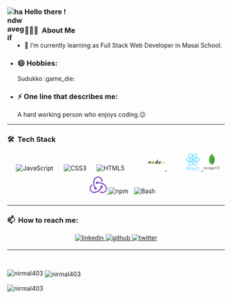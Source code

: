 


### <img alt="handwavegif" src="https://user-images.githubusercontent.com/39513876/112366216-8cfe7400-8cfe-11eb-8116-7d3dbae20e97.gif" width='40' align="left"/> Hello there !

### 👨🏻‍💻 &nbsp;About Me

- 🌱 I’m currently learning as Full Stack Web Developer in Masai School.
        
- <h3> 😄 Hobbies:</h3>
      Sudukko :game_die:
        
-  <h3>⚡️ One line that describes me: </h3>
    A hard working person who enjoys coding.😉
<hr>

### 🛠 &nbsp;Tech Stack

<div align="center">  

<img style="margin: 10px" src="https://profilinator.rishav.dev/skills-assets/javascript-original.svg" alt="JavaScript" height="50" />  
<!--    -->
<img style="margin: 10px" src="https://profilinator.rishav.dev/skills-assets/css3-original-wordmark.svg" alt="CSS3" height="50" />  
<img style="margin: 10px" src="https://profilinator.rishav.dev/skills-assets/html5-original-wordmark.svg" alt="HTML5" height="50" />  
<!--    --> 
  <a href="https://nodejs.org" target="_blank" rel="noreferrer"> <img style="margin-left:40px" src="https://raw.githubusercontent.com/devicons/devicon/master/icons/nodejs/nodejs-original-wordmark.svg" alt="nodejs" width="40" height="40"/> </a> 
  <a href="https://reactjs.org/" target="_blank" rel="noreferrer"> <img style="margin-left:40px" src="https://raw.githubusercontent.com/devicons/devicon/master/icons/react/react-original-wordmark.svg" alt="react" width="40" height="40"/> </a> 
 <a href="https://www.mongodb.com/" target="_blank" rel="noreferrer"> <img src="https://raw.githubusercontent.com/devicons/devicon/master/icons/mongodb/mongodb-original-wordmark.svg" alt="mongodb" width="40" height="40"/> </a>
  <a href="https://redux.js.org" target="_blank" rel="noreferrer"> <img style="margin-left:40px" src="https://raw.githubusercontent.com/devicons/devicon/master/icons/redux/redux-original.svg" alt="redux" width="40" height="40"/> </a> 
<!-- <img style="margin: 10px" src="https://profilinator.rishav.dev/skills-assets/git-scm-icon.svg" alt="Git" height="50" />   -->
<img src="https://img.shields.io/badge/npm-CB3837?style=for-the-badge&logo=npm&logoColor=white" alt="npm"/ >
<!-- <img style="margin: 10px" src="https://profilinator.rishav.dev/skills-assets/linux-original.svg" alt="Linux" height="50" />   -->
<img style="margin: 10px" src="https://profilinator.rishav.dev/skills-assets/gnu_bash-icon.svg" alt="Bash" height="50" />  

</div>  
<hr>


### 📫 &nbsp;How to reach me:

<div align="center"><a href="https://www.linkedin.com/in/nirmal403/" target="_blank">
<img src=https://img.shields.io/badge/linkedin-%231E77B5.svg?&style=for-the-badge&logo=linkedin&logoColor=white alt=linkedin style="margin-bottom: 5px;" />
</a>  
<a href="https://github.com/Nirmal403" target="_blank">
<img src=https://img.shields.io/badge/github-%2324292e.svg?&style=for-the-badge&logo=github&logoColor=white alt=github style="margin-bottom: 5px;" />
</a>
<a href="https://twitter.com/nirmalortan619" target="_blank">
<img src=https://img.shields.io/badge/twitter-%231E77B5.svg?&style=for-the-badge&logo=twitter&logoColor=white alt=twitter style="margin-bottom: 5px;" />
</a>

<hr>
</div>  
  

<br/>  

<p><img align="left" src="https://github-readme-stats.vercel.app/api/top-langs?username=nirmal403&show_icons=true&locale=en&layout=compact" alt="nirmal403" /></p>

<p>&nbsp;<img align="center" src="https://github-readme-stats.vercel.app/api?username=nirmal403&show_icons=true&locale=en" alt="nirmal403" /></p>

<p><img align="center" src="https://github-readme-streak-stats.herokuapp.com/?user=nirmal403&" alt="nirmal403" /></p>

